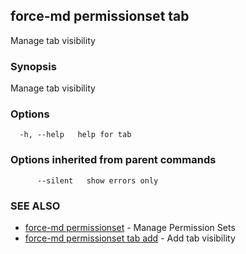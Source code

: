 ## force-md permissionset tab

Manage tab visibility

### Synopsis

Manage tab visibility

### Options

```
  -h, --help   help for tab
```

### Options inherited from parent commands

```
      --silent   show errors only
```

### SEE ALSO

* [force-md permissionset](force-md_permissionset.md)	 - Manage Permission Sets
* [force-md permissionset tab add](force-md_permissionset_tab_add.md)	 - Add tab visibility

